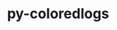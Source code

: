 ---
title: "py-coloredlogs"
layout: cache
categories: [package, develop]
meta: {"compilers": ["none"], "num_specs": 22, "num_specs_by_stack": {"radiuss": 22, "root": 22}, "oss": ["ubuntu18.04"], "platforms": ["linux"], "stacks": ["radiuss", "root"], "targets": ["x86_64_v3"], "versions": ["15.0.1"]}
spec_details: [{"compiler": "none", "hash": "2646piqd7ba7mj7eqjr6u7x2btna37na", "os": "ubuntu18.04", "platform": "linux", "size": "-", "stacks": ["radiuss", "root"], "target": "x86_64_v3", "variants": ["build_system=python_pip"], "versions": ["15.0.1"]}, {"compiler": "none", "hash": "33hthx3vx6y5efw6urnnpvr2z22tn26l", "os": "ubuntu18.04", "platform": "linux", "size": "-", "stacks": ["radiuss", "root"], "target": "x86_64_v3", "variants": ["build_system=python_pip"], "versions": ["15.0.1"]}, {"compiler": "none", "hash": "3jqjyw6ngwgylgdzcas54a5qqikaaeay", "os": "ubuntu18.04", "platform": "linux", "size": "-", "stacks": ["radiuss", "root"], "target": "x86_64_v3", "variants": ["build_system=python_pip"], "versions": ["15.0.1"]}, {"compiler": "none", "hash": "4r2wql7iwfxuewu2ndizdgcp6ue2gapy", "os": "ubuntu18.04", "platform": "linux", "size": "-", "stacks": ["radiuss", "root"], "target": "x86_64_v3", "variants": ["build_system=python_pip"], "versions": ["15.0.1"]}, {"compiler": "none", "hash": "6qvhldq6j4tv5nhiq6mamwps6prn75ho", "os": "ubuntu18.04", "platform": "linux", "size": "-", "stacks": ["radiuss", "root"], "target": "x86_64_v3", "variants": ["build_system=python_pip"], "versions": ["15.0.1"]}, {"compiler": "none", "hash": "a4kph66pl5knd2jjdltt7vfirs6u6xfd", "os": "ubuntu18.04", "platform": "linux", "size": "-", "stacks": ["radiuss", "root"], "target": "x86_64_v3", "variants": ["build_system=python_pip"], "versions": ["15.0.1"]}, {"compiler": "none", "hash": "gphzfjgefwmm2kewl4hrx6n6rc3wqfrp", "os": "ubuntu18.04", "platform": "linux", "size": "-", "stacks": ["radiuss", "root"], "target": "x86_64_v3", "variants": ["build_system=python_pip"], "versions": ["15.0.1"]}, {"compiler": "none", "hash": "l2p7eju45wfm2il75urzkoncgmnmqqda", "os": "ubuntu18.04", "platform": "linux", "size": "-", "stacks": ["radiuss", "root"], "target": "x86_64_v3", "variants": ["build_system=python_pip"], "versions": ["15.0.1"]}, {"compiler": "none", "hash": "mb3nlchy74twqwfr6f3f7wzsedzb7rob", "os": "ubuntu18.04", "platform": "linux", "size": "-", "stacks": ["radiuss", "root"], "target": "x86_64_v3", "variants": ["build_system=python_pip"], "versions": ["15.0.1"]}, {"compiler": "none", "hash": "mjwjfy2tkbvadk5qqpnndgefnhcouipk", "os": "ubuntu18.04", "platform": "linux", "size": "-", "stacks": ["radiuss", "root"], "target": "x86_64_v3", "variants": ["build_system=python_pip"], "versions": ["15.0.1"]}, {"compiler": "none", "hash": "o7ekb3yqu2ynztbv7wdrcjld2jiekgzn", "os": "ubuntu18.04", "platform": "linux", "size": "-", "stacks": ["radiuss", "root"], "target": "x86_64_v3", "variants": ["build_system=python_pip"], "versions": ["15.0.1"]}, {"compiler": "none", "hash": "om3cklrd4xjo5o6ax7mtx2taq5a4ml7a", "os": "ubuntu18.04", "platform": "linux", "size": "-", "stacks": ["radiuss", "root"], "target": "x86_64_v3", "variants": ["build_system=python_pip"], "versions": ["15.0.1"]}, {"compiler": "none", "hash": "ovu2yzjuqpush4w3bv2lu2m5gmz4a4bg", "os": "ubuntu18.04", "platform": "linux", "size": "-", "stacks": ["radiuss", "root"], "target": "x86_64_v3", "variants": ["build_system=python_pip"], "versions": ["15.0.1"]}, {"compiler": "none", "hash": "r2sb65nj5tifxjhvqyuqdj5ih5y54ljg", "os": "ubuntu18.04", "platform": "linux", "size": "-", "stacks": ["radiuss", "root"], "target": "x86_64_v3", "variants": ["build_system=python_pip"], "versions": ["15.0.1"]}, {"compiler": "none", "hash": "rlpugof7xjuknd3ulwaz2rrhe2dlw4po", "os": "ubuntu18.04", "platform": "linux", "size": "-", "stacks": ["radiuss", "root"], "target": "x86_64_v3", "variants": ["build_system=python_pip"], "versions": ["15.0.1"]}, {"compiler": "none", "hash": "rws6snchfl6kltwgbxfmfofympkv2rqq", "os": "ubuntu18.04", "platform": "linux", "size": "-", "stacks": ["radiuss", "root"], "target": "x86_64_v3", "variants": ["build_system=python_pip"], "versions": ["15.0.1"]}, {"compiler": "none", "hash": "srz4n5lx53mhn6sylgkoaogwat7tcjmg", "os": "ubuntu18.04", "platform": "linux", "size": "-", "stacks": ["radiuss", "root"], "target": "x86_64_v3", "variants": ["build_system=python_pip"], "versions": ["15.0.1"]}, {"compiler": "none", "hash": "ufv3ipu4o6e2qytxkcg4vsxdhacvtxbs", "os": "ubuntu18.04", "platform": "linux", "size": "-", "stacks": ["radiuss", "root"], "target": "x86_64_v3", "variants": ["build_system=python_pip"], "versions": ["15.0.1"]}, {"compiler": "none", "hash": "uptelkivmryrcwnjh5p25vwr5hd3bcos", "os": "ubuntu18.04", "platform": "linux", "size": "-", "stacks": ["radiuss", "root"], "target": "x86_64_v3", "variants": ["build_system=python_pip"], "versions": ["15.0.1"]}, {"compiler": "none", "hash": "xjf57neg7teaejazilnpvdoenqgf3f2b", "os": "ubuntu18.04", "platform": "linux", "size": "-", "stacks": ["radiuss", "root"], "target": "x86_64_v3", "variants": ["build_system=python_pip"], "versions": ["15.0.1"]}, {"compiler": "none", "hash": "xso6gkdxv7kefehrhushkxq5qunxvjsx", "os": "ubuntu18.04", "platform": "linux", "size": "-", "stacks": ["radiuss", "root"], "target": "x86_64_v3", "variants": ["build_system=python_pip"], "versions": ["15.0.1"]}, {"compiler": "none", "hash": "yv2iu2vza3mjmdipi4ctwlgsea6mqm5z", "os": "ubuntu18.04", "platform": "linux", "size": "-", "stacks": ["radiuss", "root"], "target": "x86_64_v3", "variants": ["build_system=python_pip"], "versions": ["15.0.1"]}]
---